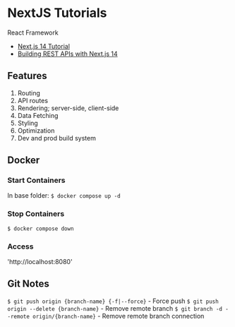 # NextJS Tutorials

React Framework

* [Next.js 14 Tutorial](nextjs14-tutorial-codevolution.md)
* [Building REST APIs with Next.js 14](nextjs14-building-rest-api-fcc.md)


## Features

1. Routing
2. API routes
3. Rendering; server-side, client-side
4. Data Fetching
5. Styling
6. Optimization
7. Dev and prod build system

## Docker

### Start Containers

In base folder:
`$ docker compose up -d`

### Stop Containers

`$ docker compose down`

### Access

'http://localhost:8080'

## Git Notes

`$ git push origin {branch-name} {-f|--force}` - Force push
`$ git push origin --delete {branch-name}` - Remove remote branch
`$ git branch -d --remote origin/{branch-name}` - Remove remote branch connection